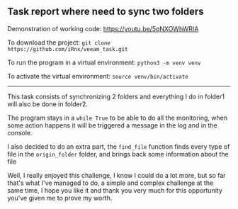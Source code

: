 ## Task report where need to sync two folders

Demonstration of working code: https://youtu.be/5qNXOWhWRIA

To download the project: `git clone https://github.com/iRnx/veeam_task.git`

To run the program in a virtual environment: `python3 -m venv venv`

To activate the virtual environment: `source venv/bin/activate`

<hr>

This task consists of synchronizing 2 folders and everything I do in folder1 will also be done in folder2.

The program stays in a `while True` to be able to do all the monitoring, when some action happens it will be
triggered a message in the log and in the console.

I also decided to do an extra part, the `find_file` function finds every type of file in the `origin_folder` folder, and brings back some information about the file

Well, I really enjoyed this challenge, I know I could do a lot more, but so far that's what I've managed to do, a simple and complex challenge at the same time, I hope you like it and thank you very much for this opportunity you've given me to prove my worth.
